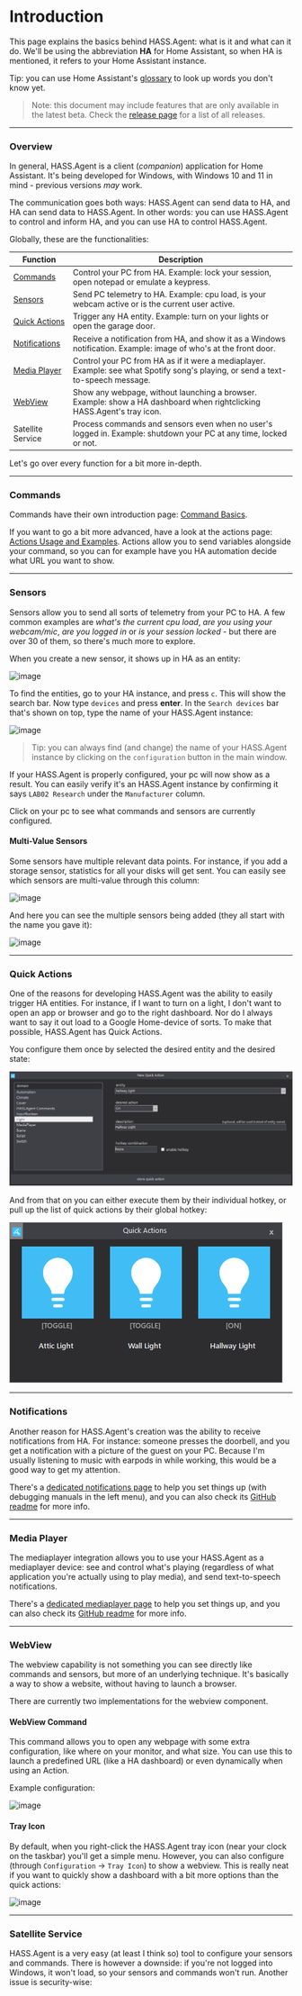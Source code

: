 # Introduction

This page explains the basics behind HASS.Agent: what is it and what can it do. We'll be using the abbreviation **HA** for Home Assistant, so when HA is mentioned, it refers to your Home Assistant instance.

Tip: you can use Home Assistant's [glossary](https://www.home-assistant.io/docs/glossary/) to look up words you don't know yet.

> Note: this document may include features that are only available in the latest beta. Check the [release page](https://github.com/LAB02-Research/HASS.Agent/releases) for a list of all releases.

----

### Overview

In general, HASS.Agent is a client (*companion*) application for Home Assistant. It's being developed for Windows, with Windows 10 and 11 in mind - previous versions *may* work. 

The communication goes both ways: HASS.Agent can send data to HA, and HA can send data to HASS.Agent. In other words: you can use HASS.Agent to control and inform HA, and you can use HA to control HASS.Agent.

Globally, these are the functionalities:

| Function | Description |
| ------------ | ------------- |
| [Commands](#commands) | Control your PC from HA. Example: lock your session, open notepad or emulate a keypress. |
| [Sensors](#sensors) | Send PC telemetry to HA. Example: cpu load, is your webcam active or is the current user active. |
| [Quick Actions](#quick-actions) | Trigger any HA entity. Example: turn on your lights or open the garage door. |
| [Notifications](#notifications) | Receive a notification from HA, and show it as a Windows notification. Example: image of who's at the front door. |
| [Media Player](#media-player) | Control your PC from HA as if it were a mediaplayer. Example: see what Spotify song's playing, or send a text-to-speech message. |
| [WebView](#webview) | Show any webpage, without launching a browser. Example: show a HA dashboard when rightclicking HASS.Agent's tray icon. |
| Satellite Service | Process commands and sensors even when no user's logged in. Example: shutdown your PC at any time, locked or not. |

Let's go over every function for a bit more in-depth.

----

### Commands

Commands have their own introduction page: [Command Basics](commands/command-basics.md).

If you want to go a bit more advanced, have a look at the actions page: [Actions Usage and Examples](commands/actions-usage-and-examples.md). Actions allow you to send variables alongside your command, so you can for example have you HA automation decide what URL you want to show.

----

### Sensors

Sensors allow you to send all sorts of telemetry from your PC to HA. A few common examples are *what's the current cpu load*, *are you using your webcam/mic*, *are you logged in* or *is your session locked* - but there are over 30 of them, so there's much more to explore.

When you create a new sensor, it shows up in HA as an entity:

![image](https://user-images.githubusercontent.com/81011038/170042142-705937df-f0ad-4808-aee4-7a1e87ec0aab.png)

To find the entities, go to your HA instance, and press `c`. This will show the search bar. Now type `devices` and press **enter**. In the `Search devices` bar that's shown on top, type the name of your HASS.Agent instance:

![image](https://user-images.githubusercontent.com/81011038/167813646-22cd747f-9094-42d4-b48b-2b17766d582f.png)

> Tip: you can always find (and change) the name of your HASS.Agent instance by clicking on the `configuration` button in the main window.

If your HASS.Agent is properly configured, your pc will now show as a result. You can easily verify it's an HASS.Agent instance by confirming it says `LAB02 Research` under the `Manufacturer` column.

Click on your pc to see what commands and sensors are currently configured.

#### Multi-Value Sensors

Some sensors have multiple relevant data points. For instance, if you add a storage sensor, statistics for all your disks will get sent. You can easily see which sensors are multi-value through this column:

![image](https://user-images.githubusercontent.com/81011038/170042833-dcfe8f90-d972-4758-92bc-fdb6beaa8e47.png)

And here you can see the multiple sensors being added (they all start with the name you gave it):

![image](https://user-images.githubusercontent.com/81011038/170043145-d7b28d68-be3b-4009-8600-20956be7c62a.png)

----

### Quick Actions

One of the reasons for developing HASS.Agent was the ability to easily trigger HA entities. For instance, if I want to turn on a light, I don't want to open an app or browser and go to the right dashboard. Nor do I always want to say it out load to a Google Home-device of sorts. To make that possible, HASS.Agent has Quick Actions. 

You configure them once by selected the desired entity and the desired state:

![New Quick Actions](https://raw.githubusercontent.com/LAB02-Research/HASS.Agent/main/images/hass_agent_new_quickaction.png)

And from that on you can either execute them by their individual hotkey, or pull up the list of quick actions by their global hotkey:

![Quick Actions](https://raw.githubusercontent.com/LAB02-Research/HASS.Agent/main/images/hass_agent_quickactions.png)

----

### Notifications

Another reason for HASS.Agent's creation was the ability to receive notifications from HA. For instance: someone presses the doorbell, and you get a notification with a picture of the guest on your PC. Because I'm usually listening to music with earpods in while working, this would be a good way to get my attention.

There's a [dedicated notifications page](https://hassagent.readthedocs.io/en/latest/notifications/notification-usage-and-examples/) to help you set things up (with debugging manuals in the left menu), and you can also check its [GitHub readme](https://github.com/LAB02-Research/HASS.Agent-Notifier) for more info.

----

### Media Player

The mediaplayer integration allows you to use your HASS.Agent as a mediaplayer device: see and control what's playing (regardless of what application you're actually using to play media), and send text-to-speech notifications. 

There's a [dedicated mediaplayer page](https://hassagent.readthedocs.io/en/latest/mediaplayer/mediaplayer-usage-and-examples/) to help you set things up, and you can also check its [GitHub readme](https://github.com/LAB02-Research/HASS.Agent-MediaPlayer) for more info.

----

### WebView

The webview capability is not something you can see directly like commands and sensors, but more of an underlying technique. It's basically a way to show a website, without having to launch a browser.

There are currently two implementations for the webview component.

#### WebView Command

This command allows you to open any webpage with some extra configuration, like where on your monitor, and what size. You can use this to launch a predefined URL (like a HA dashboard) or even dynamically when using an Action.

Example configuration:

![image](https://user-images.githubusercontent.com/81011038/170069096-3be32f83-1d4b-44e1-9242-91f780673e7f.png)

#### Tray Icon

By default, when you right-click the HASS.Agent tray icon (near your clock on the taskbar) you'll get a simple menu. However, you can also configure (through `Configuration` -> `Tray Icon`) to show a webview. This is really neat if you want to quickly show a dashboard with a bit more options than the quick actions:

![image](https://user-images.githubusercontent.com/81011038/170071165-b2f0fc28-9112-4186-963d-7df213008035.png)

----

### Satellite Service

HASS.Agent is a very easy (at least I think so) tool to configure your sensors and commands. There is however a downside: if you're not logged into Windows, it won't load, so your sensors and commands won't run. Another issue is security-wise:

